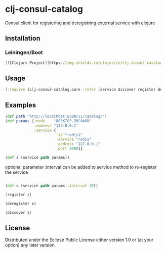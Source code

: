 # clj-consul-catalog

Consul client for registering and deregistring external service with clojure

## Installation

### Leiningen/Boot

```clojure
[![Clojars Project](https://img.shields.io/clojars/v/clj-consul-catalog.svg)](https://clojars.org/clj-consul-catalog)
```

## Usage

```clojure
(:require [clj-consul-catalog.core :refer [service discover register deregister]])
```

## Examples


```clojure
(def path "http://localhost:8500/v1/catalog/")
(def params {:node    "DESKTOP-2RC0A0R"
             :address "127.0.0.1"
             :service {
                       :id "redis1"
                       :service "redis"
                       :address "127.0.0.1"
                       :port 8080}}

(def s (service path params))
```

optional parameter :interval <value> can be added to service method to re-register the service

```clojure

(def s (service path params :interval 10))

```


```clojure
(register s)
```
```clojure
(deregister s)
```

```clojure
(discover s)
```




## License


Distributed under the Eclipse Public License either version 1.0 or (at
your option) any later version.
